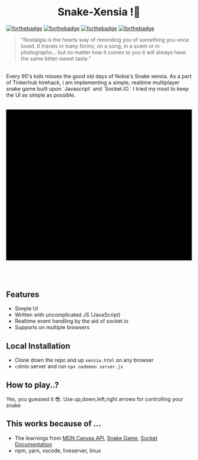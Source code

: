 <h1 align="center"> Snake-Xensia !🐍 </h1>

[![forthebadge](https://forthebadge.com/images/badges/made-with-javascript.svg)](https://forthebadge.com)
[![forthebadge](https://forthebadge.com/images/badges/uses-html.svg)](https://forthebadge.com)
[![forthebadge](https://forthebadge.com/images/badges/built-with-love.svg)](https://forthebadge.com)
[![forthebadge](https://forthebadge.com/images/badges/open-source.svg)](https://forthebadge.com)
<br>
> "Nostalgia is the hearts way of reminding you of something you once loved. It travels in many forms; on a song, in a scent or in photographs… but no matter how it comes to you it will always have the same bitter-sweet taste."
<br>
Every 90's kids misses the good old days of Nokia's Snake xensia. As a part of Tinkerhub hirehack, i am implementing a simple, realtime multiplayer snake game built upon `Javascript` and `Socket.IO.` I tried my most to keep the UI as simple as possible.
<br></br>

 ![](https://github.com/AmalChandru/Snake-Xensia/blob/main/demo.gif)
 
<br></br>

## Features

- Simple UI
- Written with uncomplicated JS (JavaScript)
- Realtime event handling by the aid of socket.io
- Supports on multiple browsers

## Local Installation

- Clone down the repo and up `xensia.html` on any browser
- `cd`into server and run `npx nodemon server.js`

## How to play..?

Yes, you guessed it 😎. Use up,down,left,right arrows for controlling your snake

## This works because of ...

- The learnings from [MDN Canvas API](https://developer.mozilla.org/en-US/docs/Web/API/Canvas_API), [Snake Game](https://www.youtube.com/watch?v=9TcU2C1AACw), [Socket Documentation](https://socket.io/get-started/chat)
- npm, yarn, vscode, liveserver, linux


